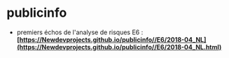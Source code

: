 # publicinfo

* premiers échos de l'analyse de risques E6 : **[https://Newdevprojects.github.io/publicinfo//E6/2018-04_NL](https://Newdevprojects.github.io/publicinfo//E6/2018-04_NL.html)**
